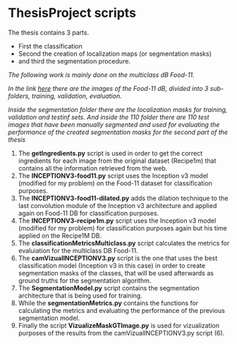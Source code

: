 # ThesisProject scripts

The thesis contains 3 parts. 
- First the classification
- Second the creation of localization maps (or segmentation masks) 
- and third the segmentation procedure. 

*The following work is mainly done on the multiclass dB Food-11.*

*In the link [here](https://www.kaggle.com/trolukovich/food11-image-dataset) there are the images of the Food-11 dB, divided into 3 sub-folders, training, validation, evaluation.*

*Inside the segmentation folder there are the localization masks for training, validation and testinf sets.*
*And inside the 110 folder there are 110 test images that have been manually segmented and used for evaluating the performance of the created segmentation masks for the second part of the thesis*

1) The **getIngredients.py** script is used in order to get the correct ingredients for each image from the original dataset (Recipe1m) that contains all the information retrieved from the web.
2) The **INCEPTIONV3-food11.py** script uses the Inception v3 model (modified for my problem) on the Food-11 dataset for classification purposes.
3) The **INCEPTIONV3-food11-dilated.py** adds the dilation technique to the last convolution module of the Inception v3 architecture and applied again on Food-11 DB for classification purposes.
4) The **INCEPTIONV3-recipe1m.py** script uses the Inception v3 model (modified for my problem) for classification purposes again but his time applied on the Recipe1M DB.
5) The **classificationMetricsMulticlass.py** script calculates the metrics for evaluiation for the multiclass DB Food-11.
6) The **camVizualINCEPTIONV3.py** script is the one that uses the best classification model (Inception v3 in this case) in order to create segmentation masks of the classes, that will be used afterwards as ground truths for the segmentation algorithm.
7) The **SegmentationModel.py** script contains the segmentation architecture that is being used for training.
8) While the **segmentationMetrics.py** contains the functions for calculating the metrics and evaluating the performance of the previous segmentation model.
9) Finally the script **VizualizeMaskGTImage.py** is used for vizualization purposes of the results from the camVizualINCEPTIONV3.py script (6).
